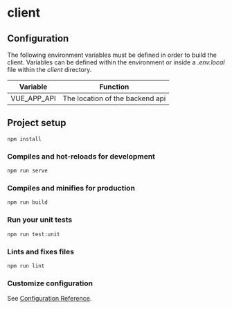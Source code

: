 # client

## Configuration
The following environment variables must be defined in order to build the client. Variables can be defined within the 
environment or inside a *.env.local* file within the *client* directory.

| Variable              | Function                                   | 
|-----------------------|--------------------------------------------|
| VUE_APP_API           | The location of the backend api            |

## Project setup
```
npm install
```

### Compiles and hot-reloads for development
```
npm run serve
```

### Compiles and minifies for production
```
npm run build
```

### Run your unit tests
```
npm run test:unit
```

### Lints and fixes files
```
npm run lint
```

### Customize configuration
See [Configuration Reference](https://cli.vuejs.org/config/).
